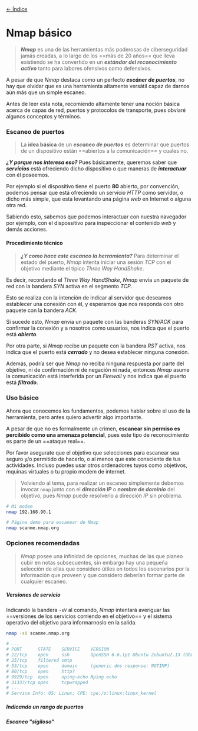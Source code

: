 [<- Índice](../Pentesting.md)
# Nmap básico

> ***Nmap*** es una de las herramientas más poderosas de ciberseguridad jamás creadas, a lo largo de los ==más de 20 años== que lleva existiendo se ha convertido en un ***estándar del reconocimiento activo*** tanto para labores ofensivos como defensivos.

A pesar de que *Nmap* destaca como un perfecto ***escáner de puertos***, no hay que olvidar que es una herramienta altamente versátil capaz de darnos aún más que un simple escaneo.

Antes de leer esta nota, recomiendo altamente tener una noción básica acerca de capas de red, puertos y protocolos de transporte, pues obviaré algunos conceptos y términos.

### Escaneo de puertos

> La **idea básica** de un ***escaneo de puertos*** es determinar que puertos de un dispositivo están ==abiertos a la comunicación== y cuales no.

***¿Y porque nos interesa eso?*** Pues básicamente, queremos saber que ***servicios*** está ofreciendo dicho dispositivo o que maneras de ***interactuar*** con él poseemos.

Por ejemplo si el dispositivo tiene el puerto **80** abierto, por convención, podemos pensar que está ofreciendo un servicio *HTTP* como servidor, o dicho más simple, que esta levantando una página *web* en Internet o alguna otra red.

Sabiendo esto, sabemos que podemos interactuar con nuestra navegador por ejemplo, con el dispossitivo para inspeccionar el contenido *web* y demás acciones.

#### Procedimiento técnico

> ***¿Y como hace este escaneo la herramienta?*** Para determinar el estado del puerto, *Nmap* intenta iniciar una sesión *TCP* con el objetivo mediante el típico *Three Way HandShake*.

Es decir, recordando el *Three Way HandShake*, *Nmap* envía un paquete de red con la bandera *SYN* activa en el segmento *TCP*.

Esto se realiza con la intención de indicar al servidor que deseamos establecer una conexión con él, y esperamos que nos responda con otro paquete con la bandera *ACK*.

Si sucede esto, *Nmap* envía un paquete con las banderas *SYN/ACK* para confirmar la conexión y a nosotros como usuarios, nos indica que el puerto está ***abierto***.

Por otra parte, si *Nmap* recibe un paquete con la bandera *RST* activa, nos indica que el puerto está ***cerrado*** y no desea establecer ninguna conexión.

Además, podría ser que *Nmap* no reciba ninguna respuesta por parte del objetivo, ni de confirmación ni de negación ni nada, entonces *Nmap* asume la comunicación está interferida por un *Firewall* y nos indica que el puerto está ***filtrado***.

### Uso básico

Ahora que conocemos los fundamentos, podemos hablar sobre el uso de la herramienta, pero antes quiero advertir algo importante.

A pesar de que no es formalmente un crimen, **escanear sin permiso es percibido como una amenaza potencial**, pues este tipo de reconocimiento es parte de un ==ataque real==.

Por favor asegurate que el objetivo que selecciones para escanear sea seguro y/o permitido de hacerlo, o al menos que este consciente de tus actividades.
Incluso puedes usar otros ordenadores tuyos como objetivos, mquinas virtuales o tu propio modem de internet.

> Volviendo al tema, para realizar un escaneo simplemente debemos invocar `nmap` junto con el ***dirección IP*** o ***nombre de dominio*** del objetivo, pues *Nmap* puede resolverlo a dirección *IP* sin problema.

```bash
# Mi modem
nmap 192.168.90.1

# Página demo para escanear de Nmap
nmap scanme.nmap.org
```

### Opciones recomendadas

> *Nmap* posee una infinidad de opciones, muchas de las que planeo cubir en notas subsecuentes, sin embargo hay una pequeña selección de ellas que considero útiles en todos los escenarios por la información que proveen y que considero deberían formar parte de cualquier escaneo.

##### Versiones de servicio

Indicando la bandera `-sV` al comando, *Nmap* intentará averiguar las ==versiones de los servicios corriendo en el objetivo== y el sistema operativo del objetivo para informarnoslo en la salida.

```bash
nmap -sV scanme.nmap.org

# ...
# PORT      STATE    SERVICE    VERSION
# 22/tcp    open     ssh        OpenSSH 6.6.1p1 Ubuntu 2ubuntu2.13 (Ubuntu Linux; protocol 2.0)
# 25/tcp    filtered smtp
# 53/tcp    open     domain     (generic dns response: NOTIMP)
# 80/tcp    open     http?
# 9929/tcp  open     nping-echo Nping echo
# 31337/tcp open     tcpwrapped
# ...
# Service Info: OS: Linux; CPE: cpe:/o:linux:linux_kernel
```

##### Indicando un rango de puertos

##### Escaneo "sigiloso"